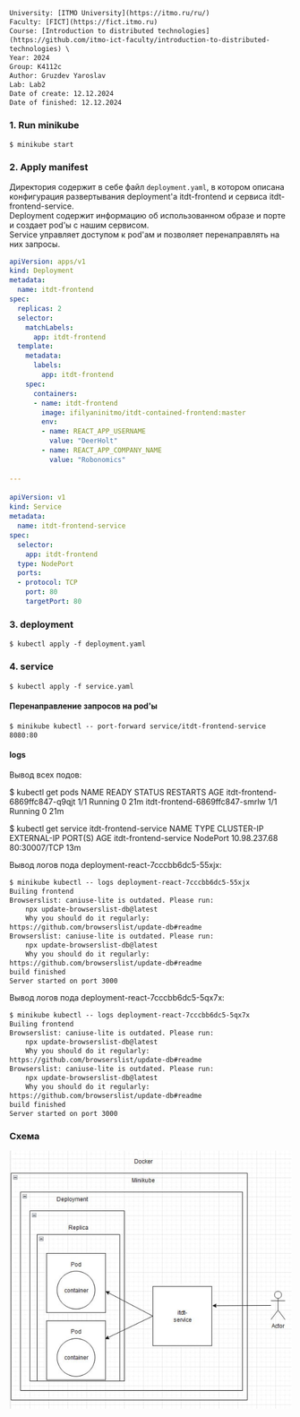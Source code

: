 ```
University: [ITMO University](https://itmo.ru/ru/) 
Faculty: [FICT](https://fict.itmo.ru) 
Course: [Introduction to distributed technologies](https://github.com/itmo-ict-faculty/introduction-to-distributed-technologies) \
Year: 2024
Group: K4112c
Author: Gruzdev Yaroslav
Lab: Lab2
Date of create: 12.12.2024
Date of finished: 12.12.2024
```

### 1. Run minikube
    $ minikube start

### 2. Apply manifest
Директория содержит в себе файл `deployment.yaml`, в котором описана конфигурация развертывания deployment'а itdt-frontend и сервиса itdt-frontend-service.  
Deployment содержит информацию об использованном образе и порте и создает pod'ы с нашим сервисом.  
Service управляет доступом к pod'ам и позволяет перенаправлять на них запросы.

``` yaml
apiVersion: apps/v1
kind: Deployment
metadata:
  name: itdt-frontend
spec:
  replicas: 2
  selector:
    matchLabels:
      app: itdt-frontend
  template:
    metadata:
      labels:
        app: itdt-frontend
    spec:
      containers:
      - name: itdt-frontend
        image: ifilyaninitmo/itdt-contained-frontend:master
        env:
        - name: REACT_APP_USERNAME
          value: "DeerHolt"
        - name: REACT_APP_COMPANY_NAME
          value: "Robonomics"
        
---

apiVersion: v1
kind: Service
metadata:
  name: itdt-frontend-service
spec:
  selector:
    app: itdt-frontend
  type: NodePort
  ports:
  - protocol: TCP
    port: 80
    targetPort: 80
```

### 3. deployment
    $ kubectl apply -f deployment.yaml
    
### 4. service
    $ kubectl apply -f service.yaml

#### Перенаправление запросов на pod'ы
    $ minikube kubectl -- port-forward service/itdt-frontend-service 8080:80

#### logs
Вывод всех подов:

$ kubectl get pods
NAME                             READY   STATUS    RESTARTS   AGE
itdt-frontend-6869ffc847-q9qjt   1/1     Running   0          21m
itdt-frontend-6869ffc847-smrlw   1/1     Running   0          21m

$ kubectl get service itdt-frontend-service
NAME                    TYPE       CLUSTER-IP     EXTERNAL-IP   PORT(S)        AGE
itdt-frontend-service   NodePort   10.98.237.68   <none>        80:30007/TCP   13m


Вывод логов пода deployment-react-7cccbb6dc5-55xjx:
    
    $ minikube kubectl -- logs deployment-react-7cccbb6dc5-55xjx
    Builing frontend
    Browserslist: caniuse-lite is outdated. Please run:
        npx update-browserslist-db@latest
        Why you should do it regularly: https://github.com/browserslist/update-db#readme
    Browserslist: caniuse-lite is outdated. Please run:
        npx update-browserslist-db@latest
        Why you should do it regularly: https://github.com/browserslist/update-db#readme
    build finished
    Server started on port 3000

Вывод логов пода deployment-react-7cccbb6dc5-5qx7x:

    $ minikube kubectl -- logs deployment-react-7cccbb6dc5-5qx7x
    Builing frontend
    Browserslist: caniuse-lite is outdated. Please run:
        npx update-browserslist-db@latest
        Why you should do it regularly: https://github.com/browserslist/update-db#readme
    Browserslist: caniuse-lite is outdated. Please run:
        npx update-browserslist-db@latest
        Why you should do it regularly: https://github.com/browserslist/update-db#readme
    build finished
    Server started on port 3000


### Схема
![Scheme](images/lab2.drawio.png)
